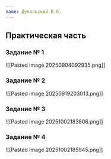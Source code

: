 ```yaml
---
name: Дукальский В.О.
---
```

## Практическая часть

### Задание № 1


![[Pasted image 20250904092935.png]]

### Задание № 2

![[Pasted image 20250919203013.png]]

### Задание № 3
![[Pasted image 20251002183806.png]]

### Задание № 4

![[Pasted image 20251002185945.png]]